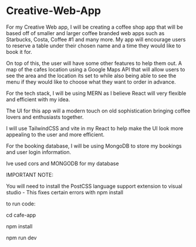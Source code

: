 # Creative-Web-App

For my Creative Web app, I will be creating a coffee shop app that will be based off of smaller and larger coffee branded web apps such as Starbucks, Costa, Coffee #1 and many more. My app will encourage users to reserve a table under their chosen name and a time they would like to book it for.

On top of this, the user will have some other features to help them out. A map of the cafes location using a Google Maps API that will allow users to see the area and the location its set to while also being able to see the menu if they would like to choose what they want to order in advance.

For the tech stack, I will be using MERN as I believe React will very flexible and efficient with my idea.

The UI for this app will a modern touch on old sophistication bringing coffee lovers and enthusiasts together.

I will use TailwindCSS and vite in my React to help make the UI look more appealing to the user and more efficient.

For the booking database, I will be using MongoDB to store my bookings and user login information.

Ive used cors and MONGODB for my database 


IMPORTANT NOTE:

You will need to install the PostCSS language support extension to visual studio - This fixes certain errors with npm install

to run code:

cd cafe-app

npm install

npm run dev
